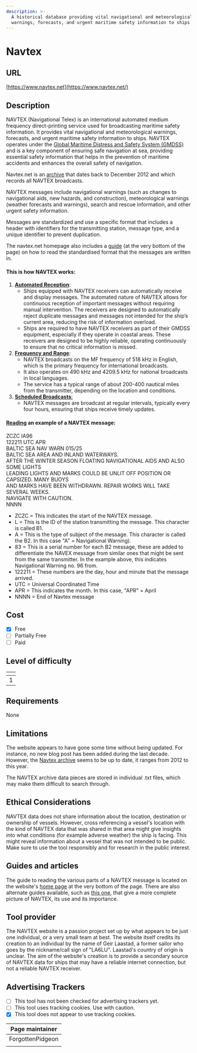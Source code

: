 ```yaml
---
description: >-
  A historical database providing vital navigational and meteorological
  warnings, forecasts, and urgent maritime safety information to ships.
---
```


# Navtex

## URL

[https://www.navtex.net](https://www.navtex.net/)

## Description

NAVTEX (Navigational Telex) is an international automated medium frequency direct-printing service used for broadcasting maritime safety information. It provides vital navigational and meteorological warnings, forecasts, and urgent maritime safety information to ships. NAVTEX operates under the [Global Maritime Distress and Safety System (GMDSS)](https://www.fcc.gov/wireless/bureau-divisions/mobility-division/maritime-mobile/ship-radio-stations/global-maritime) and is a key component of ensuring safe navigation at sea, providing essential safety information that helps in the prevention of maritime accidents and enhances the overall safety of navigation.

Navtex.net is an [archive](https://www.navtex.net/navtex-archive.html) that dates back to December 2012 and which records all NAVTEX broadcasts.

NAVTEX messages include navigational warnings (such as changes to navigational aids, new hazards, and construction), meteorological warnings (weather forecasts and warnings), search and rescue information, and other urgent safety information.

Messages are standardized and use a specific format that includes a header with identifiers for the transmitting station, message type, and a unique identifier to prevent duplication.

The navtex.net homepage also includes a [guide](https://www.navtex.net/index.html) (at the very bottom of the page) on how to read the standardised format that the messages are written in.

#### This is how NAVTEX works:

1. [**Automated Reception**](https://www.marinepublic.com/blogs/training/820808-complete-navtex-guide-understanding-maritime-communication):
   * Ships equipped with NAVTEX receivers can automatically receive and display messages. The automated nature of NAVTEX allows for continuous reception of important messages without requiring manual intervention. The receivers are designed to automatically reject duplicate messages and messages not intended for the ship’s current area, reducing the risk of information overload.
   * Ships are required to have NAVTEX receivers as part of their GMDSS equipment, especially if they operate in coastal areas. These receivers are designed to be highly reliable, operating continuously to ensure that no critical information is missed.
2. [**Frequency and Range**](https://www.navcen.uscg.gov/sites/default/files/pdf/gmdss/NAVTEX-NTM.pdf):
   * NAVTEX broadcasts on the MF frequency of 518 kHz in English, which is the primary frequency for international broadcasts.
   * It also operates on 490 kHz and 4209.5 kHz for national broadcasts in local languages.
   * The service has a typical range of about 200-400 nautical miles from the transmitter, depending on the location and conditions.
3. [**Scheduled Broadcasts**:](https://www.marinepublic.com/blogs/training/820808-complete-navtex-guide-understanding-maritime-communication)
   * NAVTEX messages are broadcast at regular intervals, typically every four hours, ensuring that ships receive timely updates.

#### [Reading](https://www.imorules.com/GUID-1015C87C-8D59-42A8-B42A-047ED191CBF1.html) an example of a NAVTEX message:

ZCZC IA96\
122211 UTC APR\
BALTIC SEA NAV WARN 015/25\
BALTIC SEA AREA AND INLAND WATERWAYS.\
AFTER THE WINTER SEASON FLOATING NAVIGATIONAL AIDS AND ALSO SOME LIGHTS\
LEADING LIGHTS AND MARKS COULD BE UNLIT OFF POSITION OR CAPSIZED. MANY BUOYS\
AND MARKS HAVE BEEN WITHDRAWN. REPAIR WORKS WILL TAKE SEVERAL WEEKS.\
NAVIGATE WITH CAUTION.\
NNNN



* ZCZC = This indicates the start of the NAVTEX message.
* L = This is the ID of the station transmitting the message. This character is called B1.&#x20;
* A = This is the type of subject of the message. This character is called the B2. In this case "A" = Navigational Warning).
* 83 = This is a serial number for each B2 message, these are added to differentiate the NAVEX message from similar ones that might be sent from the same transmitter. In the example above, this indicates Navigational Warning no. 96 from.
* 122211 = These numbers are the day, hour and minute that the message arrived.
* UTC = Universal Coordinated Time
* APR = This indicates the month. In this case, "APR" = April
* NNNN = End of Navtex message

## Cost

* [x] Free
* [ ] Partially Free
* [ ] Paid

## Level of difficulty

<table><thead><tr><th data-type="rating" data-max="5"></th></tr></thead><tbody><tr><td>1</td></tr></tbody></table>

## Requirements

None

## Limitations

The website appears to have gone some time without being updated. For instance, no new blog post has been added during the last decade. However, the [Navtex archive](https://www.navtex.net/navtex-archive.html) seems to be up to date, it ranges from 2012 to this year.

The NAVTEX archive data pieces are stored in individual .txt files, which may make them difficult to search through.

## Ethical Considerations

NAVTEX data does not share information about the location, destination or ownership of vessels. However, cross referencing a vessel's location with the kind of NAVTEX data that was shared in that area might give insights into what conditions (for example adverse weather) the ship is facing. This might reveal information about a vessel that was not intended to be public. Make sure to use the tool responsibly and for research in the public interest.

## Guides and articles

The guide to reading the various parts of a NAVTEX message is located on the website's [home page](https://www.navtex.net/index.html) at the very bottom of the page. There are also alternate guides available, such as [this one](https://www.marinepublic.com/blogs/training/820808-complete-navtex-guide-understanding-maritime-communication), that give a more complete picture of NAVTEX, its use and its importance.

## Tool provider

The NAVTEX website is a passion project set up by what appears to be just one individual, or a very small team at best. The website itself credits its creation to an individual by the name of Geir Laastad, a former sailor who goes by the nickname/call sign of "LA6LU".  Laastad's country of origin is unclear. The aim of the website's creation is to provide a secondary source of NAVTEX data for ships that may have a reliable internet connection, but not a reliable NAVTEX receiver.

## Advertising Trackers

* [ ] This tool has not been checked for advertising trackers yet.
* [ ] This tool uses tracking cookies. Use with caution.
* [x] This tool does not appear to use tracking cookies.

| Page maintainer  |
| ---------------- |
| ForgottenPidgeon |
|                  |

